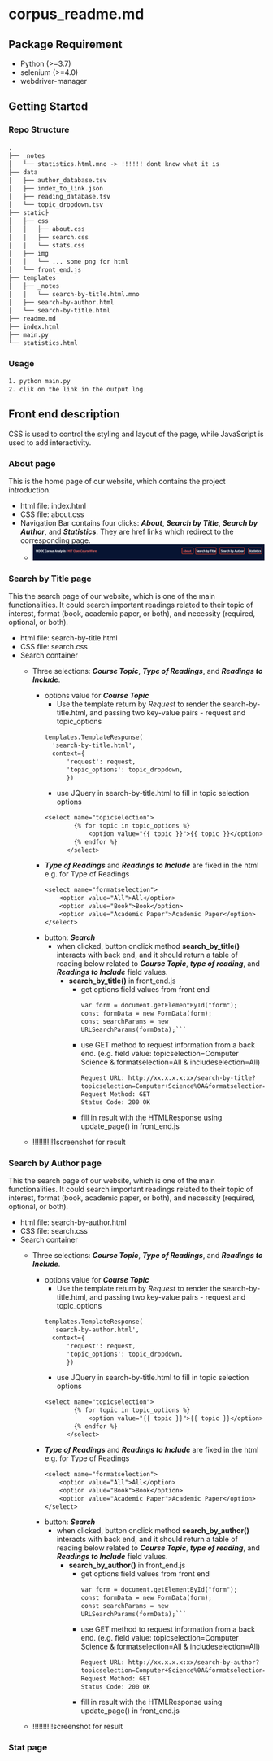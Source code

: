# corpus_readme.md

## Package Requirement
- Python (>=3.7)
- selenium (>=4.0)
- webdriver-manager

## Getting Started
### Repo Structure
```
.
├── _notes  
│   └── statistics.html.mno -> !!!!!! dont know what it is
├── data
│   ├── author_database.tsv
│   ├── index_to_link.json   
│   ├── reading_database.tsv    
│   └── topic_dropdown.tsv
├── static├
│   ├── css
│   │   ├── about.css
│   │   ├── search.css
│   │   └── stats.css
│   ├── img
│   │   └── ... some png for html
│   └── front_end.js
├── templates
│   ├── _notes  
│   │   └── search-by-title.html.mno
│   ├── search-by-author.html   
│   └── search-by-title.html    
├── readme.md
├── index.html
├── main.py
└── statistics.html
```
### Usage
```
1. python main.py
2. clik on the link in the output log
```
## Front end description
CSS is used to control the styling and layout of the page, while JavaScript is used to add interactivity.

### About page
This is the home page of our website, which contains the project introduction.
- html file: index.html
- CSS file: about.css
- Navigation Bar contains four clicks: **_About_**, **_Search by Title_**, **_Search by Author_**, and **_Statistics_**.
They are href links which redirect to the corresponding page.
  - <img src="./screenshots/navi.png" /><br />


### Search by Title page
This the search page of our website, which is one of the main functionalities. 
It could search important readings related to their topic of interest, format (book, academic paper, or both), 
and necessity (required, optional, or both).
- html file: search-by-title.html
- CSS file: search.css
- Search container 
  - Three selections: **_Course Topic_**, **_Type of Readings_**, and **_Readings to Include_**.
    - options value for **_Course Topic_**
      - Use the template return by _Request_ to render the search-by-title.html, and passing two key-value pairs - 
      request and topic_options
      ```
      templates.TemplateResponse(
        'search-by-title.html',
        context={
            'request': request,
            'topic_options': topic_dropdown, 
            })
      ```
      - use JQuery in search-by-title.html to fill in topic selection options 
      ```
      <select name="topicselection">
              {% for topic in topic_options %}
                  <option value="{{ topic }}">{{ topic }}</option>
              {% endfor %}
            </select>
      ```
    - **_Type of Readings_** and **_Readings to Include_** are fixed in the html
      e.g. for Type of Readings
      ```
      <select name="formatselection">
          <option value="All">All</option>
          <option value="Book">Book</option>
          <option value="Academic Paper">Academic Paper</option>
      </select>
      ```
    - button: **_Search_**
      - when clicked, button onclick method **search_by_title()** interacts with back end, and it should return a table of reading below
      related to **_Course Topic_**, **_type of reading_**, and **_Readings to Include_** field values.
        - **search_by_title()** in front_end.js
          - get options field values from front end
            ```
            var form = document.getElementById("form");
            const formData = new FormData(form);
            const searchParams = new URLSearchParams(formData);```
            ```
          - use GET method to request information from a back end.
            (e.g. field value: topicselection=Computer Science & formatselection=All & includeselection=All)
            ```
            Request URL: http://xx.x.x.x:xx/search-by-title?topicselection=Computer+Science%0A&formatselection=All&includeselection=All
            Request Method: GET
            Status Code: 200 OK
            ```
          - fill in result with the HTMLResponse using update_page() in front_end.js
          
  - !!!!!!!!!!1screenshot for result

### Search by Author page
This the search page of our website, which is one of the main functionalities. 
It could search important readings related to their topic of interest, format (book, academic paper, or both), 
and necessity (required, optional, or both).
- html file: search-by-author.html
- CSS file: search.css
- Search container 
  - Three selections: **_Course Topic_**, **_Type of Readings_**, and **_Readings to Include_**.
    - options value for **_Course Topic_**
      - Use the template return by _Request_ to render the search-by-title.html, and passing two key-value pairs - 
      request and topic_options
      ```
      templates.TemplateResponse(
        'search-by-author.html',
        context={
            'request': request,
            'topic_options': topic_dropdown, 
            })
      ```
      - use JQuery in search-by-title.html to fill in topic selection options 
      ```
      <select name="topicselection">
              {% for topic in topic_options %}
                  <option value="{{ topic }}">{{ topic }}</option>
              {% endfor %}
            </select>
      ```
    - **_Type of Readings_** and **_Readings to Include_** are fixed in the html
      e.g. for Type of Readings
      ```
      <select name="formatselection">
          <option value="All">All</option>
          <option value="Book">Book</option>
          <option value="Academic Paper">Academic Paper</option>
      </select>
      ```
    - button: **_Search_**
      - when clicked, button onclick method **search_by_author()** interacts with back end, and it should return a table of reading below
      related to **_Course Topic_**, **_type of reading_**, and **_Readings to Include_** field values.
        - **search_by_author()** in front_end.js
          - get options field values from front end
            ```
            var form = document.getElementById("form");
            const formData = new FormData(form);
            const searchParams = new URLSearchParams(formData);```
            ```
          - use GET method to request information from a back end.
            (e.g. field value: topicselection=Computer Science & formatselection=All & includeselection=All)
            ```
            Request URL: http://xx.x.x.x:xx/search-by-author?topicselection=Computer+Science%0A&formatselection=All&includeselection=All
            Request Method: GET
            Status Code: 200 OK
            ```
          - fill in result with the HTMLResponse using update_page() in front_end.js
          
  - !!!!!!!!!!screenshot for result

### Stat page
